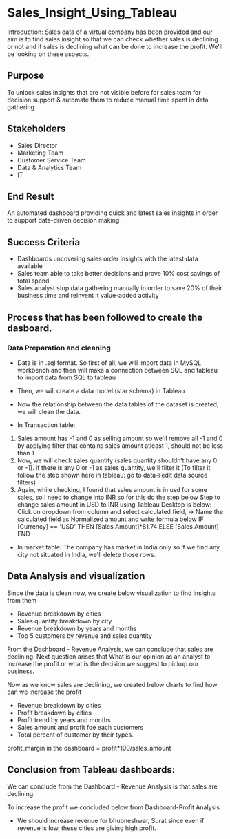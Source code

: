 # Sales_Insight_Using_Tableau

Introduction:
Sales data of a virtual company has been provided and our aim is to find sales insight so that we can check whether sales is declining or not and
if sales is declining what can be done to increase the profit. We'll be looking on these aspects.

## Purpose
To unlock sales insights that are not visible before for sales team for decision support & automate them to reduce manual time spent in data gathering
## Stakeholders
- Sales Director
- Marketing Team
- Customer Service Team
- Data & Analytics Team
- IT

## End Result
An automated dashboard providing quick and latest sales insights in order to support data-driven decision making

## Success Criteria
- Dashboards uncovering sales order insights with the latest data available
- Sales team able to take better decisions and prove 10% cost savings of total spend
- Sales analyst stop data gathering manually in order to save 20% of their business time and reinvent it value-added activity

## Process that has been followed to create the dasboard.
### Data Preparation and cleaning
- Data is in .sql format. So first of all, we will import data in MySQL workbench and then will make a connection between SQL and tableau to import data 
from SQL to tableau
- Then, we will create a data model (star schema) in Tableau
- Now the relationship between the data tables of the dataset is created, we will clean the data.

- In Transaction table:
1. Sales amount has -1 and 0 as selling amount so we'll remove all -1 and 0 by applying filter that contains sales amount atleast 1, should not be less than 1
2. Now, we will check sales quantity (sales quantity shouldn’t have any 0 or -1). if there is any 0 or -1 as sales quantity, we'll filter it 
(To filter it follow the step shown here in tableau: go to data->edit data source filters)
3. Again, while checking, I found that sales amount is in usd for some sales, so I need to change into INR so for this do the step below
Step to change sales amount in USD to INR using Tableau Desktop is below:
Click on dropdown from column and select calculated field, -> Name the calculated field as Normalized amount and write formula below
IF [Currency] == 'USD' THEN [Sales Amount]*81.74 ELSE [Sales Amount] END
- In market table:
The company has market in India only so if we find any city not situated in India, we'll delete those rows.

## Data Analysis and visualization
Since the data is clean now, we create below visualization to find insights from them
- Revenue breakdown by cities
- Sales quantity breakdown by city
- Revenue breakdown by years and months
- Top 5 customers by revenue and sales quantity



From the Dashboard - Revenue Analysis, we can conclude that sales are declining. Next question arises that What is our opinion as an analyst to increase the profit 
or what is the decision we suggest to pickup our business.

Now as we know sales are declining, we created below charts to find how can we increase the profit
- Revenue breakdown by cities
- Profit breakdown by cities
- Profit trend by years and months
- Sales amount and profit foe each customers
- Total percent of customer by their types.

 profit_margin in the dashboard = profit*100/sales_amount 

## Conclusion from Tableau dashboards:
We can conclude from the Dashboard - Revenue Analysis is that sales are declining.

To increase the profit we concluded below from Dashboard-Profit Analysis
- We should increase revenue for bhubneshwar, Surat since even if revenue is low, these cities are giving high profit.
